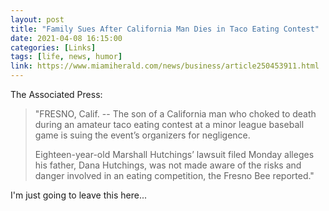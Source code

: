 ```yaml
---
layout: post
title: "Family Sues After California Man Dies in Taco Eating Contest"
date: 2021-04-08 16:15:00
categories: [Links]
tags: [life, news, humor]
link: https://www.miamiherald.com/news/business/article250453911.html
---
```


The Associated Press:

>"FRESNO, Calif. -- The son of a California man who choked to death during an amateur taco eating contest at a minor league baseball game is suing the event’s organizers for negligence.
>
>Eighteen-year-old Marshall Hutchings’ lawsuit filed Monday alleges his father, Dana Hutchings, was not made aware of the risks and danger involved in an eating competition, the Fresno Bee reported."

I'm just going to leave this here...
